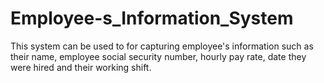 # Employee-s_Information_System
This system can be used to for capturing employee's information such as their name, employee social security number,
hourly pay rate, date they were hired and their working shift. 
